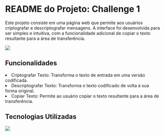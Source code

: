 # README do Projeto: Challenge 1

<p> Este projeto consiste em uma página web que permite aos usuários criptografar e descriptografar mensagens. A interface foi desenvolvida para ser simples e intuitiva, com a funcionalidade adicional de copiar o texto resultante para a área de transferência. </p>
<img src="img/telaReadme">

<h2> Funcionalidades</h2>
<li>Criptografar Texto: Transforma o texto de entrada em uma versão codificada.</li>
<li>Descriptografar Texto: Transforma o texto codificado de volta à sua forma original.</li>
<li>Copiar Texto: Permite ao usuário copiar o texto resultante para a área de transferência.</li>

<h2> Tecnologias Utilizadas </h2>
<img src="https://skillicons.dev/icons?i=html,css,js">
